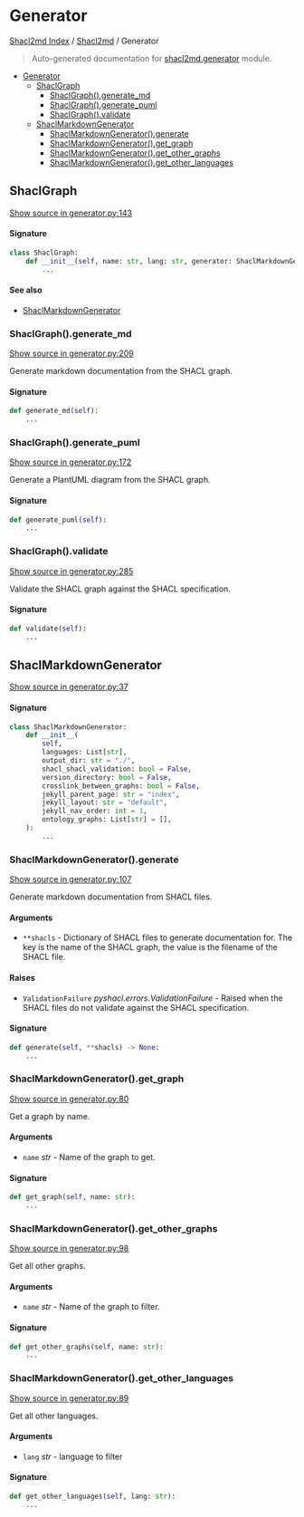 # Generator

[Shacl2md Index](../README.md#shacl2md-index) /
[Shacl2md](./index.md#shacl2md) /
Generator

> Auto-generated documentation for [shacl2md.generator](../../shacl2md/generator.py) module.

- [Generator](#generator)
  - [ShaclGraph](#shaclgraph)
    - [ShaclGraph().generate_md](#shaclgraph()generate_md)
    - [ShaclGraph().generate_puml](#shaclgraph()generate_puml)
    - [ShaclGraph().validate](#shaclgraph()validate)
  - [ShaclMarkdownGenerator](#shaclmarkdowngenerator)
    - [ShaclMarkdownGenerator().generate](#shaclmarkdowngenerator()generate)
    - [ShaclMarkdownGenerator().get_graph](#shaclmarkdowngenerator()get_graph)
    - [ShaclMarkdownGenerator().get_other_graphs](#shaclmarkdowngenerator()get_other_graphs)
    - [ShaclMarkdownGenerator().get_other_languages](#shaclmarkdowngenerator()get_other_languages)

## ShaclGraph

[Show source in generator.py:143](../../shacl2md/generator.py#L143)

#### Signature

```python
class ShaclGraph:
    def __init__(self, name: str, lang: str, generator: ShaclMarkdownGenerator):
        ...
```

#### See also

- [ShaclMarkdownGenerator](#shaclmarkdowngenerator)

### ShaclGraph().generate_md

[Show source in generator.py:209](../../shacl2md/generator.py#L209)

Generate markdown documentation from the SHACL graph.

#### Signature

```python
def generate_md(self):
    ...
```

### ShaclGraph().generate_puml

[Show source in generator.py:172](../../shacl2md/generator.py#L172)

Generate a PlantUML diagram from the SHACL graph.

#### Signature

```python
def generate_puml(self):
    ...
```

### ShaclGraph().validate

[Show source in generator.py:285](../../shacl2md/generator.py#L285)

Validate the SHACL graph against the SHACL specification.

#### Signature

```python
def validate(self):
    ...
```



## ShaclMarkdownGenerator

[Show source in generator.py:37](../../shacl2md/generator.py#L37)

#### Signature

```python
class ShaclMarkdownGenerator:
    def __init__(
        self,
        languages: List[str],
        output_dir: str = "./",
        shacl_shacl_validation: bool = False,
        version_directory: bool = False,
        crosslink_between_graphs: bool = False,
        jekyll_parent_page: str = "index",
        jekyll_layout: str = "default",
        jekyll_nav_order: int = 1,
        ontology_graphs: List[str] = [],
    ):
        ...
```

### ShaclMarkdownGenerator().generate

[Show source in generator.py:107](../../shacl2md/generator.py#L107)

Generate markdown documentation from SHACL files.

#### Arguments

- `**shacls` - Dictionary of SHACL files to generate documentation for. The key is the name of the SHACL graph, the value is the filename of the SHACL file.

#### Raises

- `ValidationFailure` *pyshacl.errors.ValidationFailure* - Raised when the SHACL files do not validate against the SHACL specification.

#### Signature

```python
def generate(self, **shacls) -> None:
    ...
```

### ShaclMarkdownGenerator().get_graph

[Show source in generator.py:80](../../shacl2md/generator.py#L80)

Get a graph by name.

#### Arguments

- `name` *str* - Name of the graph to get.

#### Signature

```python
def get_graph(self, name: str):
    ...
```

### ShaclMarkdownGenerator().get_other_graphs

[Show source in generator.py:98](../../shacl2md/generator.py#L98)

Get all other graphs.

#### Arguments

- `name` *str* - Name of the graph to filter.

#### Signature

```python
def get_other_graphs(self, name: str):
    ...
```

### ShaclMarkdownGenerator().get_other_languages

[Show source in generator.py:89](../../shacl2md/generator.py#L89)

Get all other languages.

#### Arguments

- `lang` *str* - language to filter

#### Signature

```python
def get_other_languages(self, lang: str):
    ...
```